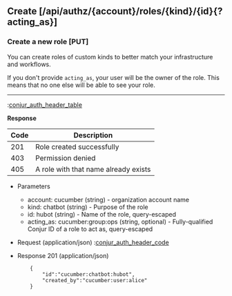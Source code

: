 ## Create [/api/authz/{account}/roles/{kind}/{id}{?acting_as}]

### Create a new role [PUT]

You can create roles of custom kinds to better match your infrastructure and workflows.

If you don't provide `acting_as`, your user will be the owner of the role.
This means that no one else will be able to see your role.

---

:[conjur_auth_header_table](partials/conjur_auth_header_table.md)

**Response**

|Code|Description|
|----|-----------|
|201|Role created successfully|
|403|Permission denied|
|405|A role with that name already exists|

+ Parameters
    + account: cucumber (string) - organization account name
    + kind: chatbot (string) - Purpose of the role
    + id: hubot (string) - Name of the role, query-escaped
    + acting_as: cucumber:group:ops (string, optional) - Fully-qualified Conjur ID of a role to act as, query-escaped

+ Request (application/json)
    :[conjur_auth_header_code](partials/conjur_auth_header_code.md)

+ Response 201 (application/json)

    ```
        {
            "id":"cucumber:chatbot:hubot",
            "created_by":"cucumber:user:alice"
        }
    ```